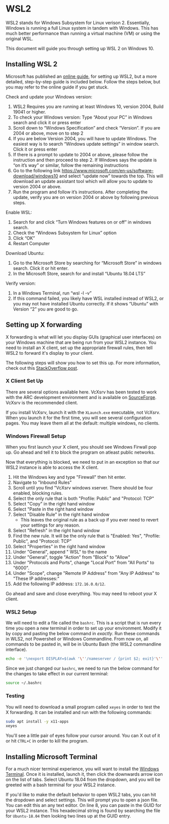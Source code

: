 # WSL2
WSL2 stands for Windows Subsystem for Linux verison 2. Essentially, Windows is
running a full Linux system in tandem with Windows. This has much better
performance than running a virtual machine (VM) or using the original WSL.

This document will guide you through setting up WSL 2 on Windows 10.

## Installing WSL 2
Microsoft has published an [online guide](https://docs.microsoft.com/en-us/windows/wsl/install-win10),
for setting up WSL2, but a more detailed, step-by-step guide is included below.
Follow the steps below, but you may refer to the online guide if you get stuck.

Check and update your Windows version:
   1. WSL2 Requires you are running at least Windows 10, version 2004, Build 19041 or higher.
   2. To check your Windows version: Type “About your PC” in Windows search and click it or press enter
   3. Scroll down to “Windows Specification” and check “Version”. If you are 2004 or above, move on to step 2
   4. If you are below Version 2004, you will have to update Windows. The easiest way is to search “Windows update settings” in window search. Click it or press enter
   5. If there is a prompt to update to 2004 or above, please follow the instruction and then proceed to step 2. If Windows says the update is “on it’s way” or similar, follow the remaining instructions
   6. Go to the following link https://www.microsoft.com/en-us/software-download/windows10 and select “update now” towards the top. This will download an update assistant tool which will allow you to update to version 2004 or above.
   7. Run the program and follow it’s instructions. After completing the update, verify you are on version 2004 or above by following previous steps.

Enable WSL:
   1. Search for and click “Turn Windows features on or off” in windows search.
   2. Check the “Windows Subsystem for Linux” option
   3. Click “OK”
   4. Restart Computer

Download Ubuntu:
   1. Go to the Microsoft Store by searching for “Microsoft Store” in windows search. Click it or hit enter.
   2. In the Microsoft Store, search for and install “Ubuntu 18.04 LTS”

Verify version:
   1. In a Windows Terminal, run “wsl -l -v”
   2. If this command failed, you likely have WSL installed instead of WSL2, or you may not have installed Ubuntu correctly. If it shows “Ubuntu” with Version “2” you are good to go.

## Setting up X forwarding
X forwarding is what will let you display GUIs (graphical user interfaces)
on your Windows machine that are being run from your WSL2 instance. You need
to install an X client, set up the appropriate firewall rules, then tell WSL2
to forward it's display to your client.

The following steps will show you how to set this up. For more information,
check out this [StackOverflow post](https://stackoverflow.com/questions/61110603/how-to-set-up-working-x11-forwarding-on-wsl2).

### X Client Set Up
There are several options available here. VcXsrv has been tested to work with
the ARC development environment and is available on [SourceForge](https://sourceforge.net/projects/vcxsrv/).
VcXsrv is the recommended client.

If you install VcXsrv, launch it with the `XLaunch.exe` executable, not VcXsrv.
When you launch it for the first time, you will see several configuration pages.
You may leave them all at the default: multiple windows, no clients.

### Windows Firewall Setup
When you first launch your X client, you should see Windows Firwall pop up. Go
ahead and tell it to block the program on atleast public networks.

Now that everything is blocked, we need to put in an exception so that our WSL2
instance is able to access the X client.

1. Hit the Windows key and type "Firewall" then hit enter.
2. Navigate to "Inbound Rules"
3. Scroll until you find "VcXsrv windows xserver. There should be four enabled, blocking rules.
4. Select the only rule that is both "Profile: Public" and "Protocol: TCP"
5. Select "Copy" in the right hand window
6. Select "Paste in the right hand window
7. Select "Disable Rule" in the right hand window
   - This leaves the original rule as a back up if you ever need to revert your
     settings for any reason.
8. Select "Refresh" in the right hand window
9. Find the new rule. It will be the only rule that is "Enabled: Yes", "Profile: Public", and "Protocol: TCP"
10. Select "Properties" in the right hand window
11. Under "General", append " WSL" to the name
12. Under "General", toggle "Action" from "Block" to "Allow"
13. Under "Protocols and Ports", change "Local Port" from "All Ports" to "6000".
14. Under "Scope", change "Remote IP Address" from "Any IP Address" to "These IP addresses:"
15. Add the following IP address: `172.16.0.0/12`.

Go ahead and save and close everything. You may need to reboot your X client.

### WSL2 Setup
We will need to edit a file called the `bashrc`. This is a script that is run
every time you open a new terminal in order to set up your environment. Modify
it by copy and pasting the below command in _exactly_. Run these commands in
WLS2, not Powershell or Windows Commandline. From now on, all commands to be
pasted in, will be in Ubuntu Bash (the WSL2 commandline interface).
```bash
echo -e '\nexport DISPLAY=$(awk '\''/nameserver / {print $2; exit}'\'' /etc/resolv.conf 2>/dev/null):0\nexport LIBGL_ALWAYS_INDIRECT=1' >> ~/.bashrc
```
Since we just changed our `bashrc`, we need to run the below command for the
changes to take effect in our current terminal:
```bash
source ~/.bashrc
```

### Testing
You will need to download a small program called `xeyes` in order to test the X
forwarding. It can be installed and run with the following commands:
```bash
sudo apt install -y x11-apps
xeyes
```
You'll see a little pair of eyes follow your cursor around. You can X out of it
or hit `CTRL+C` in order to kill the program.

## Installing Microsoft Terminal
For a much nicer terminal experience, you will want to install the [Windows
Terminal](https://aka.ms/terminal). Once it is installed, launch it, then click
the downwards arrow icon on the list of tabs. Select Ubuntu 18.04 from the
dropdown, and you will be greeted with a bash terminal for your WSL2 instance.

If you'd like to make the default behavior to open WSL2 tabs, you can hit the
dropdown and select settings. This will prompt you to open a json file. You can
edit this an any text editor. On line 8, you can paste in the GUID for your WSL2
instance. This hexadecimal string is found by searching the file for `Ubuntu-18.04`
then looking two lines up at the GUID entry.
